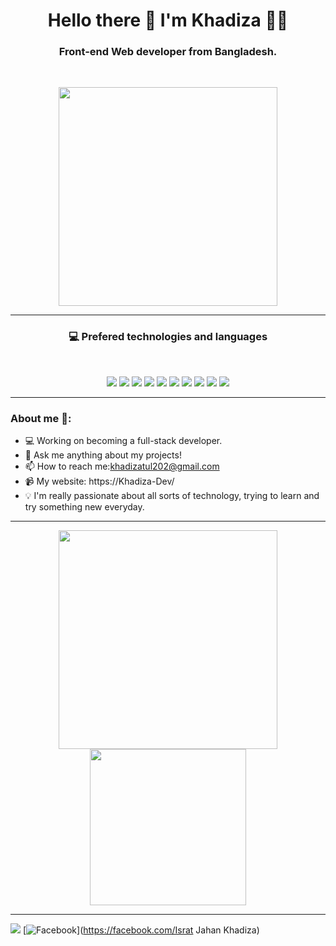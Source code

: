 <h1 align='center'>
  Hello there 👋 I'm Khadiza 👨‍💻
</h1>

<h3 align='center'>
  Front-end Web developer from Bangladesh. 
</h3>

<br>

<p align='center'>
<a href="#"><img src="https://github-readme-stats.vercel.app/api?username=Khadiza-Dev&theme=vue&hide_border=false&include_all_commits=true&count_private=true" width="350"></a>
</p>
 

---
<h3 align='center'>💻 Prefered technologies and languages</h3><br/>
<p align='center'>
<img src="https://img.shields.io/badge/css3-%231572B6.svg?style=for-the-badge&logo=css3&logoColor=white">

 <img src="https://img.shields.io/badge/html5-%23E34F26.svg?style=for-the-badge&logo=html5&logoColor=white">
  <img src="https://img.shields.io/badge/bootstrap-%238511FA.svg?style=for-the-badge&logo=bootstrap&logoColor=white">
  <img src=" https://img.shields.io/badge/tailwindcss-%2338B2AC.svg?style=for-the-badge&logo=tailwind-css&logoColor=white">
  <img src="https://img.shields.io/badge/WordPress-%23117AC9.svg?style=for-the-badge&logo=WordPress&logoColor=white">
  <img src=" https://img.shields.io/badge/apache-%23D42029.svg?style=for-the-badge&logo=apache&logoColor=white">
  <img src="https://img.shields.io/badge/mysql-4479A1.svg?style=for-the-badge&logo=mysql&logoColor=white">
  <img src="https://img.shields.io/badge/Canva-%2300C4CC.svg?style=for-the-badge&logo=Canva&logoColor=white">
  <img src=" https://img.shields.io/badge/figma-%23F24E1E.svg?style=for-the-badge&logo=figma&logoColor=white">
  <img src="https://img.shields.io/badge/adobe%20photoshop-%2331A8FF.svg?style=for-the-badge&logo=adobe%20photoshop&logoColor=white">
 </p> 
  
---
   <h3>About me 👻:</h3>

- 💻 Working on becoming a full-stack developer.
- 💬 Ask me anything about my projects!
- 📫 How to reach me:khadizatul202@gmail.com
- 📹 My website: https://Khadiza-Dev/
- 💡 I'm really passionate about all sorts of technology, trying to learn and try something new everyday. 

---
<p align='center'>
<a href="#"><img src="https://github-readme-streak-stats.herokuapp.com/?user=Khadiza-Dev&theme=vue&hide_border=false" width="350"></a><br>
<a href="#"><img src="https://github-readme-stats.vercel.app/api/top-langs/?username=Khadiza-Dev&theme=vue&hide_border=false&include_all_commits=true&count_private=true&layout=compact" width="250"></a>
</p>

---
[![](https://visitcount.itsvg.in/api?id=Khadiza-Dev&icon=0&color=0)](https://visitcount.itsvg.in)
[![Facebook](https://img.shields.io/badge/Facebook-%231877F2.svg?logo=Facebook&logoColor=white)](https://facebook.com/Israt Jahan Khadiza)

<!-- Proudly created with GPRM ( https://gprm.itsvg.in ) -->